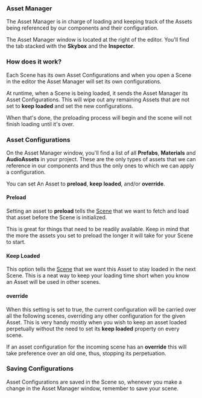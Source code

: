 ### Asset Manager

The Asset Manager is in charge of loading and keeping track of the Assets being referenced by our components and their configuration.

The Asset Manager window is located at the right of the editor. You'll find the tab stacked with the **Skybox** and the **Inspector**.

### How does it work?

Each Scene has its own Asset Configurations and when you open a Scene in the editor the Asset Manager will set its own configurations.

At runtime, when a Scene is being loaded, it sends the Asset Manager its Asset Configurations. This will wipe out any remaining Assets that are not set to **keep loaded** and set the new configurations.

When that's done, the preloading process will begin and the scene will not finish loading until it's over.

### Asset Configurations

On the Asset Manager window, you'll find a list of all **Prefabs**, **Materials** and **AudioAssets** in your project. These are the only types of assets that we can reference in our components and thus the only ones to which we can apply a configuration.

You can set An Asset to **preload**, **keep loaded**, and/or **override**.

#### Preload

Setting an asset to **preload** tells the [Scene](/Assets/Scenes) that we want to fetch and load that asset before the Scene is initialized.

This is great for things that need to be readily available. Keep in mind that the more the assets you set to preload the longer it will take for your Scene to start.

#### Keep Loaded

This option tells the [Scene](/Assets/Scenes) that we want this Asset to stay loaded in the next Scene. This is a neat way to keep your loading time short when you know an Asset will be used in other scenes.

#### override

When this setting is set to true, the current configuration will be carried over all the following scenes, overriding any other configuration for the given Asset. This is very handy mostly when you wish to keep an asset loaded perpetually without the need to set its **keep loaded** property on every scene.

If an asset configuration for the incoming scene has an **override** this will take preference over an old one, thus, stopping its perpetuation.

### Saving Configurations

Asset Configurations are saved in the Scene so, whenever you make a change in the Asset Manager window, remember to save your scene.